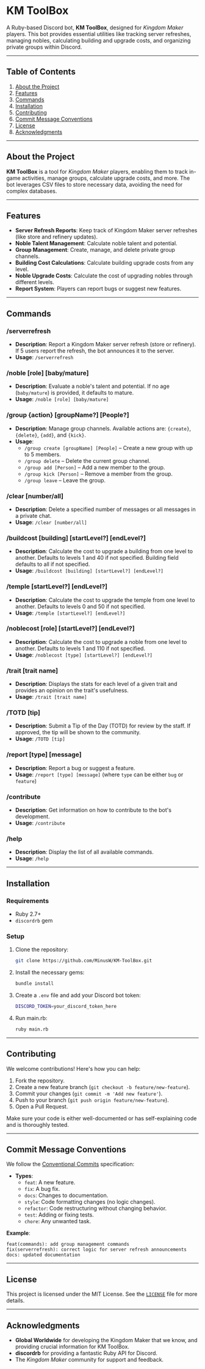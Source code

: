 # **KM ToolBox**

A Ruby-based Discord bot, **KM ToolBox**, designed for *Kingdom Maker* players. This bot provides essential utilities like tracking server refreshes, managing nobles, calculating building and upgrade costs, and organizing private groups within Discord.

---

## **Table of Contents**
1. [About the Project](#about-the-project)
2. [Features](#features)
3. [Commands](#commands)
4. [Installation](#installation)
5. [Contributing](#contributing)
6. [Commit Message Conventions](#commit-message-conventions)
7. [License](#license)
8. [Acknowledgments](#acknowledgments)

---

## **About the Project**

**KM ToolBox** is a tool for *Kingdom Maker* players, enabling them to track in-game activities, manage groups, calculate upgrade costs, and more. The bot leverages CSV files to store necessary data, avoiding the need for complex databases.

---

## **Features**
- **Server Refresh Reports**: Keep track of Kingdom Maker server refreshes (like store and refinery updates).
- **Noble Talent Management**: Calculate noble talent and potential.
- **Group Management**: Create, manage, and delete private group channels.
- **Building Cost Calculations**: Calculate building upgrade costs from any level.
- **Noble Upgrade Costs**: Calculate the cost of upgrading nobles through different levels.
- **Report System**: Players can report bugs or suggest new features.

---

## **Commands**

### **/serverrefresh**
- **Description**: Report a Kingdom Maker server refresh (store or refinery). If 5 users report the refresh, the bot announces it to the server.
- **Usage**: `/serverrefresh`

### **/noble [role] [baby/mature]**
- **Description**: Evaluate a noble's talent and potential. If no age (`baby/mature`) is provided, it defaults to mature.
- **Usage**: `/noble [role] [baby/mature]`

### **/group {action} [groupName?] [People?]**
- **Description**: Manage group channels. Available actions are: `{create}`, `{delete}`, `{add}`, and `{kick}`.
- **Usage**:
  - `/group create [groupName] [People]` – Create a new group with up to 5 members.
  - `/group delete` – Delete the current group channel.
  - `/group add [Person]` – Add a new member to the group.
  - `/group kick [Person]` – Remove a member from the group.
  - `/group leave` – Leave the group.

### **/clear [number/all]**
- **Description**: Delete a specified number of messages or all messages in a private chat.
- **Usage**: `/clear [number/all]`

### **/buildcost [building] [startLevel?] [endLevel?]**
- **Description**: Calculate the cost to upgrade a building from one level to another. Defaults to levels 1 and 40 if not specified. Building field defaults to all if not specified.
- **Usage**: `/buildcost [building] [startLevel?] [endLevel?]`

### **/temple [startLevel?] [endLevel?]**
- **Description**: Calculate the cost to upgrade the temple from one level to another. Defaults to levels 0 and 50 if not specified.
- **Usage**: `/temple [startLevel?] [endLevel?]`

### **/noblecost [role] [startLevel?] [endLevel?]**
- **Description**: Calculate the cost to upgrade a noble from one level to another. Defaults to levels 1 and 110 if not specified.
- **Usage**: `/noblecost [type] [startLevel?] [endLevel?]`

### **/trait [trait name]**
- **Description**: Displays the stats for each level of a given trait and provides an opinion on the trait's usefulness.
- **Usage**: `/trait [trait name]`

### **/TOTD [tip]**
- **Description**: Submit a Tip of the Day (TOTD) for review by the staff. If approved, the tip will be shown to the community.
- **Usage**: `/TOTD [tip]`

### **/report [type] [message]**
- **Description**: Report a bug or suggest a feature.
- **Usage**: `/report [type] [message]` (where `type` can be either `bug` or `feature`)

### **/contribute**
- **Description**: Get information on how to contribute to the bot's development.
- **Usage**: `/contribute`

### **/help**
- **Description**: Display the list of all available commands.
- **Usage**: `/help`

---

## **Installation**

### **Requirements**
- Ruby 2.7+
- `discordrb` gem

### **Setup**
1. Clone the repository:
   ```bash
   git clone https://github.com/MinusW/KM-ToolBox.git
   ```
2. Install the necessary gems:
   ```bash
   bundle install
   ```
3. Create a `.env` file and add your Discord bot token:
   ```bash
   DISCORD_TOKEN=your_discord_token_here
   ```
4. Run main.rb:
   ```bash
   ruby main.rb
   ```
   
---

## **Contributing**

We welcome contributions! Here's how you can help:

1. Fork the repository.
2. Create a new feature branch (`git checkout -b feature/new-feature`).
3. Commit your changes (`git commit -m 'Add new feature'`).
4. Push to your branch (`git push origin feature/new-feature`).
5. Open a Pull Request.

Make sure your code is either well-documented or has self-explaining code and is thoroughly tested.

---

## **Commit Message Conventions**

We follow the [Conventional Commits](https://www.conventionalcommits.org/en/v1.0.0/) specification:

- **Types**:
  - `feat`: A new feature.
  - `fix`: A bug fix.
  - `docs`: Changes to documentation.
  - `style`: Code formatting changes (no logic changes).
  - `refactor`: Code restructuring without changing behavior.
  - `test`: Adding or fixing tests.
  - `chore`: Any unwanted task.

**Example**:
```
feat(commands): add group management commands
fix(serverrefresh): correct logic for server refresh announcements
docs: updated documentation
```

---

## **License**

This project is licensed under the MIT License. See the [`LICENSE`](https://github.com/MinusW/KM-ToolBox/blob/main/LICENSE) file for more details.

---

## **Acknowledgments**

- **Global Worldwide** for developing the Kingdom Maker that we know, and providing crucial information for KM ToolBox.
- **discordrb** for providing a fantastic Ruby API for Discord.
- The *Kingdom Maker* community for support and feedback.
